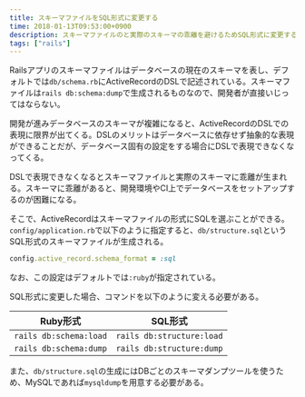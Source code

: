 ```yaml
---
title: スキーマファイルをSQL形式に変更する
time: 2018-01-13T09:53:00+0900
description: スキーマファイルのと実際のスキーマの乖離を避けるためSQL形式に変更する
tags: ["rails"]
---
```


Railsアプリのスキーマファイルはデータベースの現在のスキーマを表し、デフォルトでは`db/schema.rb`にActiveRecordのDSLで記述されている。スキーマファイルは`rails db:schema:dump`で生成されるものなので、開発者が直接いじってはならない。

開発が進みデータベースのスキーマが複雑になると、ActiveRecordのDSLでの表現に限界が出てくる。DSLのメリットはデータベースに依存せず抽象的な表現ができることだが、データベース固有の設定をする場合にDSLで表現できなくなってくる。

DSLで表現できなくなるとスキーマファイルと実際のスキーマに乖離が生まれる。スキーマに乖離があると、開発環境やCI上でデータベースをセットアップするのが困難になる。

そこで、ActiveRecordはスキーマファイルの形式にSQLを選ぶことができる。`config/application.rb`で以下のように指定すると、`db/structure.sql`というSQL形式のスキーマファイルが生成される。

```rb
config.active_record.schema_format = :sql
```

なお、この設定はデフォルトでは`:ruby`が指定されている。

SQL形式に変更した場合、コマンドを以下のように変える必要がある。

| Ruby形式               | SQL形式                   |
| ---------------------- | ------------------------- |
| `rails db:schema:load` | `rails db:structure:load` |
| `rails db:schema:dump` | `rails db:structure:dump` |

また、`db/structure.sql`の生成にはDBごとのスキーマダンプツールを使うため、MySQLであれば`mysqldump`を用意する必要がある。
